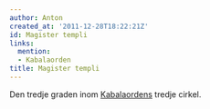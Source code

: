 ```yaml
---
author: Anton
created_at: '2011-12-28T18:22:21Z'
id: Magister templi
links:
  mention:
  - Kabalaorden
title: Magister templi
---
```


Den tredje graden inom [Kabalaordens] tredje cirkel.

  [Kabalaordens]: Kabalaorden
